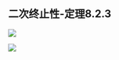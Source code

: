 ## 二次终止性-定理8.2.3

<div grid="~ cols-2 gap-4">


<div class="mt-5 text-sm">

![](https://cdn.sa.net/2024/05/23/SAnuDMUw2GQEVrf.webp)

</div>

<div>

![](https://cdn.sa.net/2024/05/23/h8N7PI9wqsW6nmU.webp)

</div>

</div>